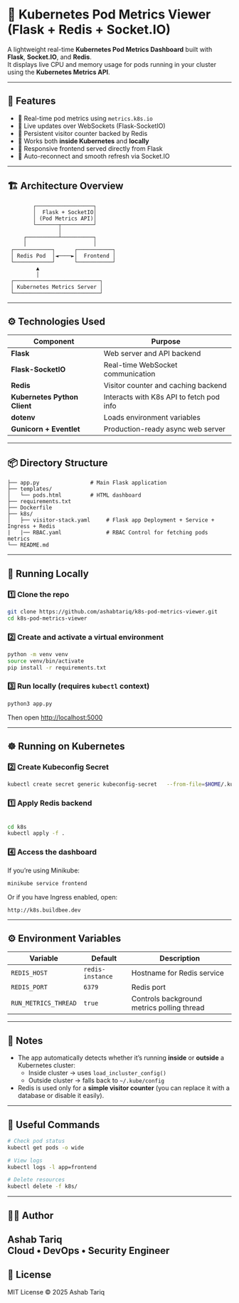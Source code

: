 # 🚀 Kubernetes Pod Metrics Viewer (Flask + Redis + Socket.IO)

A lightweight real-time **Kubernetes Pod Metrics Dashboard** built with **Flask**, **Socket.IO**, and **Redis**.  
It displays live CPU and memory usage for pods running in your cluster using the **Kubernetes Metrics API**.

---

## 🧩 Features

- 🔹 Real-time pod metrics using `metrics.k8s.io`
- 🔹 Live updates over WebSockets (Flask-SocketIO)
- 🔹 Persistent visitor counter backed by Redis
- 🔹 Works both **inside Kubernetes** and **locally**
- 🔹 Responsive frontend served directly from Flask
- 🔹 Auto-reconnect and smooth refresh via Socket.IO

---

## 🏗️ Architecture Overview

```
        ┌──────────────────┐
        │  Flask + SocketIO│
        │ (Pod Metrics API)│
        └───────┬──────────┘
                │
     ┌──────────┴──────────┐
     │                     │
 ┌────────────┐      ┌───────────┐
 │ Redis Pod  │◄────►│  Frontend │
 └────────────┘      └───────────┘
         ▲
         │
 ┌───────────────────────────┐
 │ Kubernetes Metrics Server │
 └───────────────────────────┘
```

---

## ⚙️ Technologies Used

| Component | Purpose |
|------------|----------|
| **Flask** | Web server and API backend |
| **Flask-SocketIO** | Real-time WebSocket communication |
| **Redis** | Visitor counter and caching backend |
| **Kubernetes Python Client** | Interacts with K8s API to fetch pod info |
| **dotenv** | Loads environment variables |
| **Gunicorn + Eventlet** | Production-ready async web server |

---

## 📦 Directory Structure

```
├── app.py                # Main Flask application
├── templates/
│   └── pods.html         # HTML dashboard
├── requirements.txt
├── Dockerfile
├── k8s/
│   ├── visitor-stack.yaml     # Flask app Deployment + Service + Ingress + Redis
|   |── RBAC.yaml              # RBAC Control for fetching pods metrics
└── README.md
```

---

## 🐳 Running Locally

### 1️⃣ Clone the repo
```bash
git clone https://github.com/ashabtariq/k8s-pod-metrics-viewer.git
cd k8s-pod-metrics-viewer
```

### 2️⃣ Create and activate a virtual environment
```bash
python -m venv venv
source venv/bin/activate
pip install -r requirements.txt
```

### 3️⃣ Run locally (requires `kubectl` context)
```bash
python3 app.py
```

Then open [http://localhost:5000](http://localhost:5000)

---

## ☸️ Running on Kubernetes

### 2️⃣ Create Kubeconfig Secret

```bash
kubectl create secret generic kubeconfig-secret   --from-file=$HOME/.kube/config
```

### 1️⃣ Apply Redis backend

```bash

cd k8s
kubectl apply -f .

```

### 4️⃣ Access the dashboard

If you’re using Minikube:

```bash
minikube service frontend

```

Or if you have Ingress enabled, open:

```
http://k8s.buildbee.dev
```

---

## ⚙️ Environment Variables

| Variable | Default | Description |
|-----------|----------|-------------|
| `REDIS_HOST` | `redis-instance` | Hostname for Redis service |
| `REDIS_PORT` | `6379` | Redis port |
| `RUN_METRICS_THREAD` | `true` | Controls background metrics polling thread |

---

## 🧠 Notes

- The app automatically detects whether it’s running **inside** or **outside** a Kubernetes cluster:
  - Inside cluster → uses `load_incluster_config()`
  - Outside cluster → falls back to `~/.kube/config`
- Redis is used only for a **simple visitor counter** (you can replace it with a database or disable it easily).

---

## 🧰 Useful Commands

```bash
# Check pod status
kubectl get pods -o wide

# View logs
kubectl logs -l app=frontend

# Delete resources
kubectl delete -f k8s/
```

---

## 🧑‍💻 Author

**Ashab Tariq**  
Cloud • DevOps • Security Engineer  
---

## 📄 License

MIT License © 2025 Ashab Tariq
